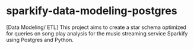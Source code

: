 # sparkify-data-modeling-postgres
[Data Modeling/ ETL] This project aims to create a star schema optimized for queries on song play analysis for the music streaming service Sparkify using Postgres and Python.
